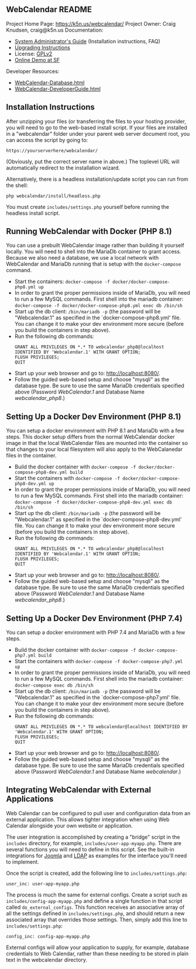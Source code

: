 WebCalendar README
------------------

Project Home Page: https://k5n.us/webcalendar/
Project Owner: Craig Knudsen, &#99;&#114;&#97;&#105;&#103;&#64;&#107;&#53;&#110;&#46;&#117;&#115;
Documentation:
- [System Administrator's Guide](http://htmlpreview.github.io/?https://github.com/craigk5n/webcalendar/blob/master/docs/WebCalendar-SysAdmin.html) (Installation instructions, FAQ)
- [Upgrading Instructions](http://htmlpreview.github.io/?https://github.com/craigk5n/webcalendar/blob/master/UPGRADING.html)
- License: [GPLv2](https://github.com/craigk5n/webcalendar/blob/master/LICENSE)
- [Online Demo at SF](http://webcalendar.sourceforge.net/demo/)

Developer Resources:
- [WebCalendar-Database.html](http://htmlpreview.github.io/?https://github.com/craigk5n/webcalendar/blob/master/docs/WebCalendar-Database.html)
- [WebCalendar-DeveloperGuide.html](http://htmlpreview.github.io/?https://github.com/craigk5n/webcalendar/blob/master/docs/WebCalendar-DeveloperGuide.html)

## Installation Instructions

After unzipping your files (or transferring the files to your hosting
provider, you will need to go to the web-based install script.
If your files are installed in a "webcalendar" folder under your parent
web server document root, you can access the script by going to:

    https://yourserverhere/webcalendar/

(Obviously, put the correct server name in above.)  The toplevel URL will
automatically redirect to the installation wizard.

Alternatively, there is a headless installation/update script you can run from
the shell:

```shell
php webcalendar/install/headless.php
```

You must create `includes/settings.php` yourself before running the headless
install script.

## Running WebCalendar with Docker (PHP 8.1)
You can use a prebuilt WebCalendar image rather than building it yourself locally.
You will need to shell into the MariaDb container to grant access.
Because we also need a database, we use a local network with WebCalendar
and MariaDb running that is setup with the `docker-compose` command.

- Start the containers:
  `docker-compose -f docker/docker-compose-php8.yml up`
- In order to grant the proper permissions inside of MariaDb, you
  will need to run a few MySQL commands.  First shell into the mariadb
  container: `docker-compose -f docker/docker-compose-php8.yml exec db /bin/sh`
- Start up the db client: `/bin/mariadb -p` (the password will be
  "Webcalendar.1" as specified in the `docker-compose-php8.yml' file.  You
  can change it to make your dev environment more secure (before you
  build the containers in step above).
- Run the following db commands:
  ```
  GRANT ALL PRIVILEGES ON *.* TO webcalendar_php8@localhost IDENTIFIED BY 'Webcalendar.1' WITH GRANT OPTION;
  FLUSH PRIVILEGES;
  QUIT
  ```
- Start up your web browser and go to:
  [http://localhost:8080/](http://localhost:8080/).
- Follow the guided web-based setup and choose "mysqli" as the database
  type.
  Be sure to use the same MariaDb credentials specified above
  (Password _WebCalendar.1_ and Database Name _webcalendar_php8_.)

## Setting Up a Docker Dev Environment (PHP 8.1)

You can setup a docker environment with PHP 8.1 and MariaDb with a few
steps.  This docker setup differs from the normal WebCalendar docker image
in that the local WebCalendar files are mounted into the container so
that changes to your local filesystem will also apply to the WebCalanedar
files in the container.

- Build the docker container with
  `docker-compose -f docker/docker-compose-php8-dev.yml build`
- Start the containers with
  `docker-compose -f docker/docker-compose-php8-dev.yml up`
- In order to grant the proper permissions inside of MariaDb, you
  will need to run a few MySQL commands.  First shell into the mariadb
  container: `docker-compose -f docker/docker-compose-php8-dev.yml exec db /bin/sh`
- Start up the db client: `/bin/mariadb -p` (the password will be
  "Webcalendar.1" as specified in the `docker-compose-php8-dev.yml' file.  You
  can change it to make your dev environment more secure (before you
  build the containers in step above).
- Run the following db commands:
  ```
  GRANT ALL PRIVILEGES ON *.* TO webcalendar_php8@localhost IDENTIFIED BY 'Webcalendar.1' WITH GRANT OPTION;
  FLUSH PRIVILEGES;
  QUIT
  ```
- Start up your web browser and go to:
  [http://localhost:8080/](http://localhost:8080/).
- Follow the guided web-based setup and choose "mysqli" as the database
  type.
  Be sure to use the same MariaDb credentials specified above
  (Password _WebCalendar.1_ and Database Name _webcalendar_php8_.)

## Setting Up a Docker Dev Environment (PHP 7.4)

You can setup a docker environment with PHP 7.4 and MariaDb with a few
steps.

- Build the docker container with `docker-compose -f docker-compose-php7.yml build`
- Start the containers with `docker-compose -f docker-compose-php7.yml up`
- In order to grant the proper permissions inside of MariaDb, you
  will need to run a few MySQL commands.  First shell into the mariadb
  container: `docker-compose exec db /bin/sh`
- Start up the db client: `/bin/mariadb -p` (the password will be
  "Webcalendar.1" as specified in the `docker-compose-php7.yml' file.  You
  can change it to make your dev environment more secure (before you
  build the containers in step above).
- Run the following db commands:
  ```
  GRANT ALL PRIVILEGES ON *.* TO webcalendar@localhost IDENTIFIED BY 'Webcalendar.1' WITH GRANT OPTION;
  FLUSH PRIVILEGES;
  QUIT
  ```
- Start up your web browser and go to:
  [http://localhost:8080/](http://localhost:8080/).
- Follow the guided web-based setup and choose "mysqli" as the database
  type.
  Be sure to use the same MariaDb credentials specified above
  (Password _WebCalendar.1_ and Database Name _webcalendar_.)

## Integrating WebCalendar with External Applications

Web Calendar can be configured to pull user and configuration data from an external application. This
allows tighter integration when using Web Calendar alongside your own website or application.

The user integration is accomplished by creating a "bridge" script in the `includes` directory, for example,
`includes/user-app-myapp.php`. There are several functions you will need to define in this script. See the
built-in integrations for [Joomla](https://github.com/craigk5n/webcalendar/blob/master/includes/user-app-joomla.php)
and [LDAP](https://github.com/craigk5n/webcalendar/blob/master/includes/user-ldap.php) as examples for the interface
you'll need to implement.

Once the script is created, add the following line to `includes/settings.php`:

```
user_inc: user-app-myapp.php
```

The process is much the same for external configs. Create a script such as `includes/config-app-myapp.php` and define
a single function in that script called `do_external_configs`. This function receives an associative array of all
the settings defined in `includes/settings.php`, and should return a new associated array that overrides those settings.
Then, simply add this line to `includes/settings.php`:

```
config_inc: config-app-myapp.php
```

External configs will allow your application to supply, for example, database credentials to Web Calendar, rather than
these needing to be stored in plain text in the webcalendar directory.
